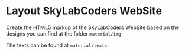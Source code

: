 # Layout SkyLabCoders WebSite

Create the HTML5 markup of the SkyLabCoders WebSite based on the designs you can find at the folder `material/img`

The texts can be found at `material/texts`

